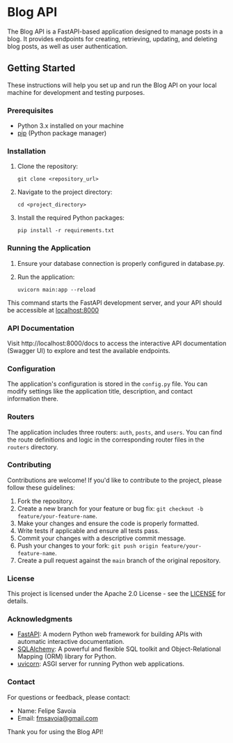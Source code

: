 # Blog API

The Blog API is a FastAPI-based application designed to manage posts in a blog. It provides endpoints for creating, retrieving, updating, and deleting blog posts, as well as user authentication.

## Getting Started

These instructions will help you set up and run the Blog API on your local machine for development and testing purposes.

### Prerequisites

- Python 3.x installed on your machine
- [pip](https://pip.pypa.io/en/stable/installation/) (Python package manager)

### Installation

1. Clone the repository:

   ```shell
   git clone <repository_url>

2. Navigate to the project directory:

   ```shell
   cd <project_directory>

3. Install the required Python packages:

   ```shell
   pip install -r requirements.txt

### Running the Application

1. Ensure your database connection is properly configured in database.py.

2. Run the application:

   ```shell
   uvicorn main:app --reload

This command starts the FastAPI development server, and your API should be accessible at [localhost:8000](http://localhost:8000)

### API Documentation

Visit http://localhost:8000/docs to access the interactive API documentation (Swagger UI) to explore and test the available endpoints.

### Configuration

The application's configuration is stored in the `config.py` file. You can modify settings like the application title, description, and contact information there.

### Routers

The application includes three routers: `auth`, `posts`, and `users`. You can find the route definitions and logic in the corresponding router files in the `routers` directory.

### Contributing

Contributions are welcome! If you'd like to contribute to the project, please follow these guidelines:

1. Fork the repository.
2. Create a new branch for your feature or bug fix: `git checkout -b feature/your-feature-name`.
3. Make your changes and ensure the code is properly formatted.
4. Write tests if applicable and ensure all tests pass.
5. Commit your changes with a descriptive commit message.
6. Push your changes to your fork: `git push origin feature/your-feature-name`.
7. Create a pull request against the `main` branch of the original repository.

### License

This project is licensed under the Apache 2.0 License - see the [LICENSE](https://www.apache.org/licenses/LICENSE-2.0.html) for details.

### Acknowledgments

* [FastAPI](https://fastapi.tiangolo.com/): A modern Python web framework for building APIs with automatic interactive documentation.
* [SQLAlchemy](https://www.sqlalchemy.org/): A powerful and flexible SQL toolkit and Object-Relational Mapping (ORM) library for Python.
* [uvicorn](https://www.uvicorn.org/): ASGI server for running Python web applications.

### Contact

For questions or feedback, please contact:

* Name: Felipe Savoia
* Email: fmsavoia@gmail.com

Thank you for using the Blog API!